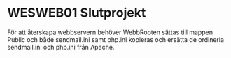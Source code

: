 # WESWEB01 Slutprojekt

För att återskapa webbservern behöver WebbRooten sättas till mappen Public och både sendmail.ini samt php.ini kopieras och ersätta de ordineria sendmail.ini och php.ini från Apache.
